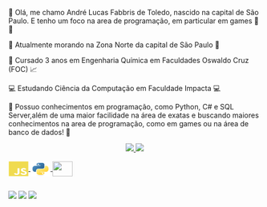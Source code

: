 :wave:  Olá, me chamo André Lucas Fabbris de Toledo, nascido na capital de São Paulo.
E tenho um foco na area de programação, em particular em games :facepunch::space_invader:

:city_sunset: Atualmente morando na Zona Norte da capital de São Paulo :city_sunset:

:microscope: Cursado 3 anos em Engenharia Química em Faculdades Oswaldo Cruz (FOC) :chart_with_upwards_trend:

:computer: Estudando Ciência da Computação em Faculdade Impacta :computer:

:bookmark_tabs: Possuo conhecimentos em programação, como Python, C# e SQL Server,além de uma maior facilidade na área de exatas e buscando maiores conhecimentos na area de programação, como em games ou na área de banco de dados! :bookmark_tabs:


<div align="center">
  <a href="https://github.com/andrelucas97">
  <img height="180em" src="https://github-readme-stats.vercel.app/api?username=andrelucas97&show_icons=true&theme=merko&include_all_commits=true&count_private=true"/>
  <img height="180em" src="https://github-readme-stats.vercel.app/api/top-langs/?username=andrelucas97&layout=compact&langs_count=7&theme=merko"/>
</div>

<div style="display: inline_block"><br>
  <img align="center" alt="Rafa-Js" height="30" width="40" src="https://raw.githubusercontent.com/devicons/devicon/master/icons/javascript/javascript-plain.svg">
  <img align="center" height="30" width="40" src="https://raw.githubusercontent.com/devicons/devicon/master/icons/python/python-original.svg">
  <img align="center" height="30" width="40" src="https://cdn.jsdelivr.net/gh/devicons/devicon/icons/java/java-original.svg"/>  
</div>

  ##
  
<div> 
  <a href="https://instagram.com/andre.lucas97" target="_blank"><img src="https://img.shields.io/badge/-Instagram-%23E4405F?style=for-the-badge&logo=instagram&logoColor=white" target="_blank"></a>
  <a href = "mailto:andre.lucas97@outlook.com"><img src="https://img.shields.io/badge/Microsoft_Outlook-0078D4?style=for-the-badge&logo=microsoft-outlook&logoColor=white" target="_blank"></a>
  <a href="https://www.linkedin.com/in/andre-lucas-fabbris/" target="_blank"><img src="https://img.shields.io/badge/-LinkedIn-%230077B5?style=for-the-badge&logo=linkedin&logoColor=white" target="_blank"></a>
</div>
